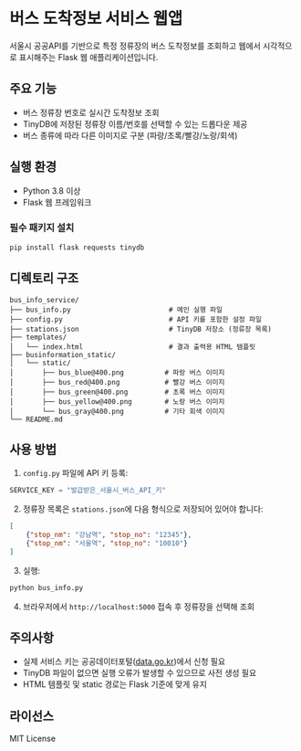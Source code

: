 # 버스 도착정보 서비스 웹앱

서울시 공공API를 기반으로 특정 정류장의 버스 도착정보를 조회하고 웹에서 시각적으로 표시해주는 Flask 웹 애플리케이션입니다.



## 주요 기능

* 버스 정류장 번호로 실시간 도착정보 조회
* TinyDB에 저장된 정류장 이름/번호를 선택할 수 있는 드롭다운 제공
* 버스 종류에 따라 다른 이미지로 구분 (파랑/초록/빨강/노랑/회색)



## 실행 환경

* Python 3.8 이상
* Flask 웹 프레임워크

### 필수 패키지 설치

```bash
pip install flask requests tinydb
```


## 디렉토리 구조

```
bus_info_service/
├── bus_info.py                        # 메인 실행 파일
├── config.py                          # API 키를 포함한 설정 파일
├── stations.json                      # TinyDB 저장소 (정류장 목록)
├── templates/
│   └── index.html                     # 결과 출력용 HTML 템플릿
├── businformation_static/
│   └── static/
│       ├── bus_blue@400.png          # 파랑 버스 이미지
│       ├── bus_red@400.png           # 빨강 버스 이미지
│       ├── bus_green@400.png         # 초록 버스 이미지
│       ├── bus_yellow@400.png        # 노랑 버스 이미지
│       └── bus_gray@400.png          # 기타 회색 이미지
└── README.md
```



## 사용 방법

1. `config.py` 파일에 API 키 등록:

```python
SERVICE_KEY = "발급받은_서울시_버스_API_키"
```

2. 정류장 목록은 `stations.json`에 다음 형식으로 저장되어 있어야 합니다:

```json
[
    {"stop_nm": "강남역", "stop_no": "12345"},
    {"stop_nm": "서울역", "stop_no": "10010"}
]
```

3. 실행:

```bash
python bus_info.py
```

4. 브라우저에서 `http://localhost:5000` 접속 후 정류장을 선택해 조회


## 주의사항

* 실제 서비스 키는 공공데이터포털([data.go.kr](https://data.go.kr/))에서 신청 필요
* TinyDB 파일이 없으면 실행 오류가 발생할 수 있으므로 사전 생성 필요
* HTML 템플릿 및 static 경로는 Flask 기준에 맞게 유지



## 라이선스

MIT License
